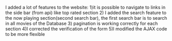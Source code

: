 I added a lot of features to the website: 1)it is possible to navigate to links in the side bar (from api) like top rated section 2) I added the search feature to the now playing section(second search bar), the first search bar is to search in all movies of the Database 3) pagination is working correctly for each section 4)I corrected the verification of the form 5)I modified the AJAX code to be more flexible
